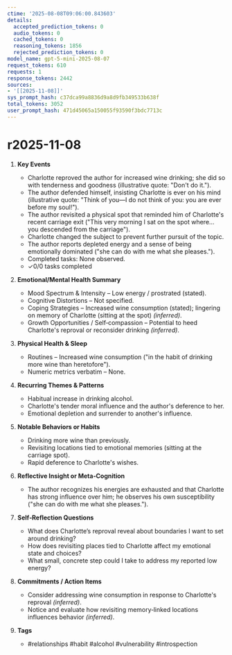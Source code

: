 ```yaml
---
ctime: '2025-08-08T09:06:00.843603'
details:
  accepted_prediction_tokens: 0
  audio_tokens: 0
  cached_tokens: 0
  reasoning_tokens: 1856
  rejected_prediction_tokens: 0
model_name: gpt-5-mini-2025-08-07
request_tokens: 610
requests: 1
response_tokens: 2442
sources:
- '[[2025-11-08]]'
sys_prompt_hash: c37dca99a8836d9a8d9fb349533b638f
total_tokens: 3052
user_prompt_hash: 471d45065a150055f93590f3bdc7713c
---
```

# r2025-11-08

1. **Key Events**
   * Charlotte reproved the author for increased wine drinking; she did so with tenderness and goodness (illustrative quote: "Don't do it.").  
   * The author defended himself, insisting Charlotte is ever on his mind (illustrative quote: "Think of you—I do not think of you: you are ever before my soul!").  
   * The author revisited a physical spot that reminded him of Charlotte's recent carriage exit ("This very morning I sat on the spot where... you descended from the carriage").  
   * Charlotte changed the subject to prevent further pursuit of the topic.  
   * The author reports depleted energy and a sense of being emotionally dominated ("she can do with me what she pleases.").  
   * Completed tasks: None observed.  
   * ✓0/0 tasks completed

2. **Emotional/Mental Health Summary**
   * Mood Spectrum & Intensity – Low energy / prostrated (stated).  
   * Cognitive Distortions – Not specified.  
   * Coping Strategies – Increased wine consumption (stated); lingering on memory of Charlotte (sitting at the spot) *(inferred)*.  
   * Growth Opportunities / Self‑compassion – Potential to heed Charlotte's reproval or reconsider drinking *(inferred)*.

3. **Physical Health & Sleep**
   * Routines – Increased wine consumption ("in the habit of drinking more wine than heretofore").  
   * Numeric metrics verbatim – None.

4. **Recurring Themes & Patterns**
   * Habitual increase in drinking alcohol.  
   * Charlotte's tender moral influence and the author's deference to her.  
   * Emotional depletion and surrender to another's influence.

5. **Notable Behaviors or Habits**
   * Drinking more wine than previously.  
   * Revisiting locations tied to emotional memories (sitting at the carriage spot).  
   * Rapid deference to Charlotte's wishes.

6. **Reflective Insight or Meta‑Cognition**
   * The author recognizes his energies are exhausted and that Charlotte has strong influence over him; he observes his own susceptibility ("she can do with me what she pleases.").

7. **Self‑Reflection Questions**
   * What does Charlotte’s reproval reveal about boundaries I want to set around drinking?  
   * How does revisiting places tied to Charlotte affect my emotional state and choices?  
   * What small, concrete step could I take to address my reported low energy?

8. **Commitments / Action Items**
   * Consider addressing wine consumption in response to Charlotte's reproval *(inferred)*.  
   * Notice and evaluate how revisiting memory‑linked locations influences behavior *(inferred)*.

9. **Tags**
   * #relationships #habit #alcohol #vulnerability #introspection